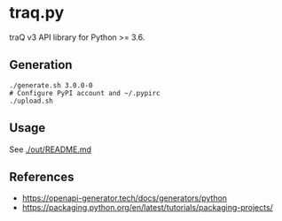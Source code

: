 # traq.py

traQ v3 API library for Python >= 3.6.

## Generation

```shell
./generate.sh 3.0.0-0
# Configure PyPI account and ~/.pypirc
./upload.sh
```

## Usage

See [./out/README.md](./out/README.md)

## References

- https://openapi-generator.tech/docs/generators/python
- https://packaging.python.org/en/latest/tutorials/packaging-projects/
